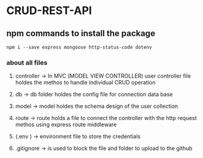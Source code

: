 # CRUD-REST-API

## npm commands to install the package

`npm i --save express mongoose http-status-code dotenv`

### about all files 

1. controller -> In MVC (MODEL VIEW CONTROLLER) user controller file holdes the methos to handle individual CRUD operation

2. db -> db folder holdes the config file for connection data base

3. model -> model holdes the schema design of the user collection

4. route -> route holds a file to connect the controller with the http request methos using express route middleware

5. (.env ) -> environment file to store the credentials 

6. .gitignore -> is used to block the file and folder to upload to the github

